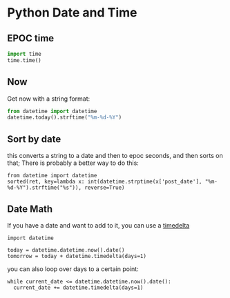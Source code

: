 # Python Date and Time

## EPOC time
```python
import time
time.time()
```

## Now
Get now with a string format:
```python
from datetime import datetime
datetime.today().strftime("%m-%d-%Y")
```

## Sort by date
this converts a string to a date and then to epoc seconds, and then
sorts on that;  There is probably a better way to do this:
```
from datetime import datetime
sorted(ret, key=lambda x: int(datetime.strptime(x['post_date'], "%m-%d-%Y").strftime("%s")), reverse=True)
```

## Date Math

If you have a date and want to add to it, you can use a [timedelta](https://docs.python.org/3/library/datetime.html#timedelta-objects)  

```
import datetime

today = datetime.datetime.now().date()
tomorrow = today + datetime.timedelta(days=1)
```

you can also loop over days to a certain point:

```
while current_date <= datetime.datetime.now().date():
  current_date += datetime.timedelta(days=1)
```
